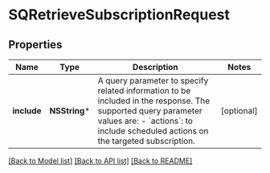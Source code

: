 # SQRetrieveSubscriptionRequest

## Properties
Name | Type | Description | Notes
------------ | ------------- | ------------- | -------------
**include** | **NSString*** | A query parameter to specify related information to be included in the response.   The supported query parameter values are:   - &#x60;actions&#x60;: to include scheduled actions on the targeted subscription. | [optional] 

[[Back to Model list]](../README.md#documentation-for-models) [[Back to API list]](../README.md#documentation-for-api-endpoints) [[Back to README]](../README.md)


